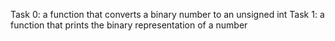 Task 0: a function that converts a binary number to an unsigned int
Task 1: a function that prints the binary representation of a number
